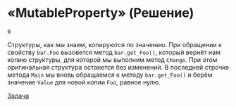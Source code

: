 # «MutableProperty» (Решение)

```
0
```

Структуры, как мы знаем, копируются по значению. При обращении к свойству `bar.Foo` вызовется метод `bar.get_Foo()`, который вернёт нам копию структуры, для которой мы выполним метод `Change`. При этом оригинальная структура останется без изменений. В последней строчке метода `Main` мы вновь обращаемся к методу `bar.get_Foo()` и берём значение `Value` для новой копии `Foo`, равное нулю.

[Задача](./MutableProperty-P.md)